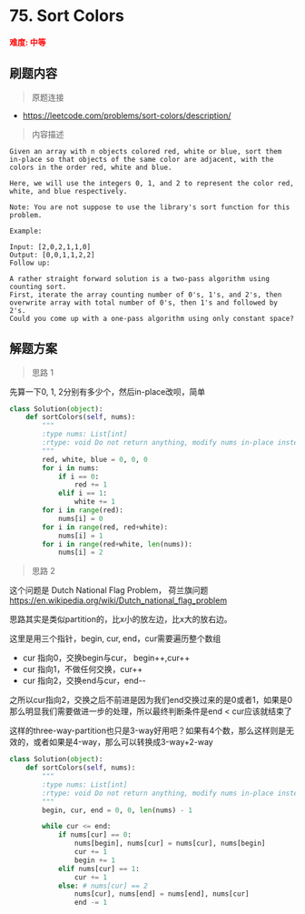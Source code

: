 #  75. Sort Colors
**<font color=red>难度: 中等</font>**

## 刷题内容

> 原题连接

* https://leetcode.com/problems/sort-colors/description/

> 内容描述

```
Given an array with n objects colored red, white or blue, sort them in-place so that objects of the same color are adjacent, with the colors in the order red, white and blue.

Here, we will use the integers 0, 1, and 2 to represent the color red, white, and blue respectively.

Note: You are not suppose to use the library's sort function for this problem.

Example:

Input: [2,0,2,1,1,0]
Output: [0,0,1,1,2,2]
Follow up:

A rather straight forward solution is a two-pass algorithm using counting sort.
First, iterate the array counting number of 0's, 1's, and 2's, then overwrite array with total number of 0's, then 1's and followed by 2's.
Could you come up with a one-pass algorithm using only constant space?
```

## 解题方案

> 思路 1 

先算一下0, 1, 2分别有多少个，然后in-place改呗，简单

```python
class Solution(object):
    def sortColors(self, nums):
        """
        :type nums: List[int]
        :rtype: void Do not return anything, modify nums in-place instead.
        """
        red, white, blue = 0, 0, 0
        for i in nums:
            if i == 0:
                red += 1
            elif i == 1:
                white += 1
        for i in range(red):
            nums[i] = 0
        for i in range(red, red+white):
            nums[i] = 1
        for i in range(red+white, len(nums)):
            nums[i] = 2
```


> 思路 2

这个问题是 Dutch National Flag Problem， 荷兰旗问题
<https://en.wikipedia.org/wiki/Dutch_national_flag_problem>


思路其实是类似partition的，比x小的放左边，比x大的放右边。

这里是用三个指针，begin, cur, end，cur需要遍历整个数组

- cur 指向0，交换begin与cur， begin++,cur++
- cur 指向1，不做任何交换，cur++
- cur 指向2，交换end与cur，end--

之所以cur指向2，交换之后不前进是因为我们end交换过来的是0或者1，如果是0那么明显我们需要做进一步的处理，所以最终判断条件是end < cur应该就结束了

这样的three-way-partition也只是3-way好用吧？如果有4个数，那么这样则是无效的，或者如果是4-way，那么可以转换成3-way+2-way


```python
class Solution(object):
    def sortColors(self, nums):
        """
        :type nums: List[int]
        :rtype: void Do not return anything, modify nums in-place instead.
        """
        begin, cur, end = 0, 0, len(nums) - 1

        while cur <= end:
        	if nums[cur] == 0:
        		nums[begin], nums[cur] = nums[cur], nums[begin]
        		cur += 1
        		begin += 1
        	elif nums[cur] == 1:
        		cur += 1
        	else: # nums[cur] == 2
        		nums[cur], nums[end] = nums[end], nums[cur]
        		end -= 1
```

